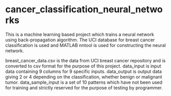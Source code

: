 # cancer_classification_neural_networks
This is a machine learning based project which trains a neural network using back-propagation algorithm. The UCI database for breast cancer classification is used and MATLAB nntool is used for constructing the neural network.

breast_cancer_data.csv is the data from UCI breast cancer repository and is converted to csv format for the purpose of this project.
data_input is input data containing 9 columns for 9 specific inputs.
data_output is output data giving 2 or 4 depending on the classification, whether benign or malignant tumor.
data_sample_input is a set of 10 patterns which have not been used for training and strictly reserved for the purpose of testing by programmer.
